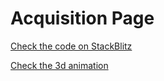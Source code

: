 # Acquisition Page

[Check the code on StackBlitz](https://stackblitz.com/edit/daisyui-nextjs-fqg6t2)

[Check the 3d animation](https://my.spline.design/untitled-e74fe04f33c03aba03ea2f5e1f2349e9/)
